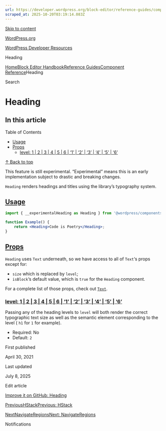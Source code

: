 ```yaml
---
url: https://developer.wordpress.org/block-editor/reference-guides/components/heading
scraped_at: 2025-10-20T03:19:14.083Z
---
```


[Skip to content](https://developer.wordpress.org/block-editor/reference-guides/components/heading/#wp--skip-link--target)

[WordPress.org](https://wordpress.org/)

[WordPress Developer Resources](https://developer.wordpress.org/)

Heading


[Home](https://developer.wordpress.org/)[Block Editor Handbook](https://developer.wordpress.org/block-editor/)[Reference Guides](https://developer.wordpress.org/block-editor/reference-guides/)[Component Reference](https://developer.wordpress.org/block-editor/reference-guides/components/)Heading

Search

# Heading

## In this article

Table of Contents

- [Usage](https://developer.wordpress.org/block-editor/reference-guides/components/heading/#usage)
- [Props](https://developer.wordpress.org/block-editor/reference-guides/components/heading/#props)
  - [level: 1 \| 2 \| 3 \| 4 \| 5 \| 6 \| ‘1’ \| ‘2’ \| ‘3’ \| ‘4’ \| ‘5’ \| ‘6’](https://developer.wordpress.org/block-editor/reference-guides/components/heading/#level-1-2-3-4-5-6-1-2-3-4-5-6)

[↑ Back to top](https://developer.wordpress.org/block-editor/reference-guides/components/heading/#wp--skip-link--target)

This feature is still experimental. “Experimental” means this is an early implementation subject to drastic and breaking changes.

`Heading` renders headings and titles using the library’s typography system.

## [Usage](https://developer.wordpress.org/block-editor/reference-guides/components/heading/\#usage)

```jsx
import { __experimentalHeading as Heading } from '@wordpress/components';

function Example() {
    return <Heading>Code is Poetry</Heading>;
}

```

## [Props](https://developer.wordpress.org/block-editor/reference-guides/components/heading/\#props)

`Heading` uses `Text` underneath, so we have access to all of `Text`‘s props except for:

- `size` which is replaced by `level`;
- `isBlock`‘s default value, which is `true` for the `Heading` component.

For a complete list of those props, check out [`Text`](https://developer.wordpress.org/block-editor/reference-guide/components/text/#props).

### [level: 1 \| 2 \| 3 \| 4 \| 5 \| 6 \| ‘1’ \| ‘2’ \| ‘3’ \| ‘4’ \| ‘5’ \| ‘6’](https://developer.wordpress.org/block-editor/reference-guides/components/heading/\#level-1-2-3-4-5-6-1-2-3-4-5-6)

Passing any of the heading levels to `level` will both render the correct typographic text size as well as the semantic element corresponding to the level ( `h1` for `1` for example).

- Required: No
- Default: `2`

First published

April 30, 2021

Last updated

July 8, 2025

Edit article

[Improve it on GitHub: Heading](https://github.com/WordPress/gutenberg/edit/trunk/packages/components/src/heading/README.md)

[PreviousHStackPrevious: HStack](https://developer.wordpress.org/block-editor/reference-guides/components/h-stack/)

[NextNavigateRegionsNext: NavigateRegions](https://developer.wordpress.org/block-editor/reference-guides/components/navigate-regions/)

Notifications